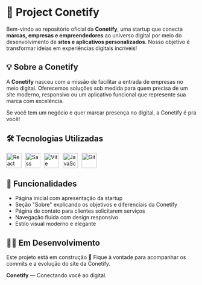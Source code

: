 # 🚀 Project Conetify

Bem-vindo ao repositório oficial da **Conetify**, uma startup que conecta **marcas, empresas e empreendedores** ao universo digital por meio do desenvolvimento de **sites e aplicativos personalizados**. Nosso objetivo é transformar ideias em experiências digitais incríveis!


## 💡 Sobre a Conetify

A **Conetify** nasceu com a missão de facilitar a entrada de empresas no meio digital. Oferecemos soluções sob medida para quem precisa de um site moderno, responsivo ou um aplicativo funcional que represente sua marca com excelência.

Se você tem um negócio e quer marcar presença no digital, a Conetify é pra você!


## 🛠 Tecnologias Utilizadas

<div style="display: flex; gap: 10px; align-items: center; flex-wrap: wrap">

<img src="https://cdn.jsdelivr.net/gh/devicons/devicon/icons/react/react-original.svg" height="40" alt="React" title="React"/>
<img src="https://cdn.jsdelivr.net/gh/devicons/devicon/icons/sass/sass-original.svg" height="40" alt="Sass" title="Sass"/>
<img src="https://cdn.jsdelivr.net/gh/devicons/devicon/icons/vite/vite-original.svg" height="40" alt="Vite" title="Vite"/>
<img src="https://cdn.jsdelivr.net/gh/devicons/devicon/icons/javascript/javascript-original.svg" height="40" alt="JavaScript" title="JavaScript"/>
<img src="https://cdn.jsdelivr.net/gh/devicons/devicon/icons/git/git-original.svg" height="40" alt="Git" title="Git"/>

</div>



## 📌 Funcionalidades

- Página inicial com apresentação da startup
- Seção "Sobre" explicando os objetivos e diferenciais da Conetify
- Página de contato para clientes solicitarem serviços
- Navegação fluida com design responsivo
- Estilo visual moderno e elegante


## 👨‍💻 Em Desenvolvimento

Este projeto está em construção 🚧 Fique à vontade para acompanhar os commits e a evolução do site da Conetify.


**Conetify** — Conectando você ao digital.  
